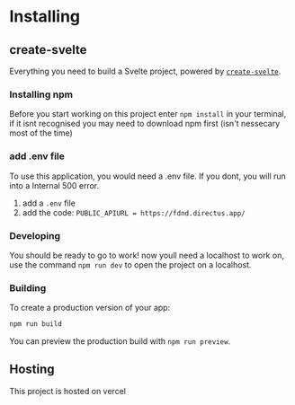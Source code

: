 # Installing
## create-svelte

Everything you need to build a Svelte project, powered by [`create-svelte`](https://github.com/sveltejs/kit/tree/main/packages/create-svelte).

### Installing npm
Before you start working on this project enter ```npm install``` in your terminal, if it isnt recognised you may need to download npm first (isn't nessecary most of the time)

### add .env file
To use this application, you would need a .env file. If you dont, you will run into a Internal 500 error.
1. add a `.env` file
2. add the code: ```PUBLIC_APIURL = https://fdnd.directus.app/```

### Developing
You should be ready to go to work! now youll need a localhost to work on, use the command ```npm run dev``` to open the project on a localhost.

### Building

To create a production version of your app:

```bash
npm run build
```
You can preview the production build with `npm run preview`.

## Hosting
This project is hosted on vercel
